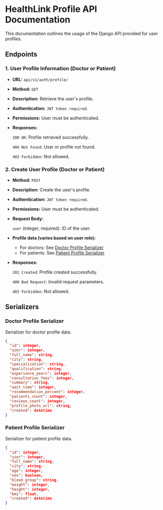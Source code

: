 # HealthLink Profile API Documentation

This documentation outlines the usage of the Django API provided for user profiles.

## Endpoints

### 1. User Profile Information (Doctor or Patient)

- **URL:** `api/v1/auth/profile/`
- **Method:** `GET`
- **Description:** Retrieve the user's profile.
- **Authentication:** `JWT token required`.
- **Permissions:** User must be authenticated.
- **Responses:**

     `200 OK`: Profile retrieved successfully.

     `404 Not Found`: User or profile not found.

     `403 Forbidden`: Not allowed.


### 2. Create User Profile (Doctor or Patient)

- **Method:** `POST`
- **Description:** Create the user's profile.
- **Authentication:** `JWT token required`.
- **Permissions:** User must be authenticated.
- **Request Body:**

     `user` (integer, required): ID of the user.


- **Profile data (varies based on user role):**
    - For doctors: See [Doctor Profile Serializer](#doctor-profile-serializer)
    - For patients: See [Patient Profile Serializer](#patient-profile-serializer)

- **Responses:**

     `201 Created`: Profile created successfully.

     `400 Bad Request`: Invalid request parameters.

     `403 Forbidden`: Not allowed.


## Serializers

### Doctor Profile Serializer

Serializer for doctor profile data.

```json
{
  "id": integer,
  "user": integer,
  "full_name": string,
  "city": string,
  "specialization": string,
  "qualification": string,
  "experience_years": integer,
  "consultation_fees": integer,
  "summary": string,
  "wait_time": integer,
  "recommendation_percent": integer,
  "patients_count": integer,
  "reviews_count": integer,
  "profile_photo_url": string,
  "created": datetime
}
```

### Patient Profile Serializer

Serializer for patient profile data.

```json
{
  "id": integer,
  "user": integer,
  "full_name": string,
  "city": string,
  "age": integer,
  "sex": boolean,
  "blood_group": string,
  "weight": integer,
  "height": integer,
  "bmi": float,
  "created": datetime
}
```

